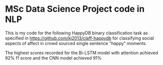 # MSc Data Science Project code in NLP
This is my code for the following HappyDB binary classification task as specified in https://github.com/kj2013/claff-happydb for classifying social aspects of affect in crowd sourced single sentence "happy" moments.

The highest scores recorded for the Bi-LSTM model with attention achieved 92% f1 score and the CNN model achieved 91% 
